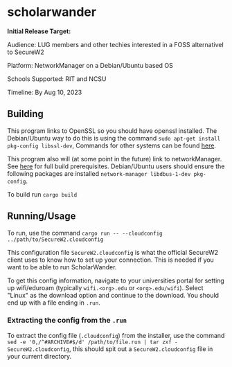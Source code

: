# scholarwander

**Initial Release Target:**

Audience: LUG members and other techies interested in a FOSS alternativel to SecureW2

Platform: NetworkManager on a Debian/Ubuntu based OS

Schools Supported: RIT and NCSU

Timeline: By Aug 10, 2023

## Building

This program links to OpenSSL so you should have openssl installed. The Debian/Ubuntu way to do this is using the command `sudo apt-get install pkg-config libssl-dev`, Commands for other systems can be found [here](https://docs.rs/openssl/latest/openssl/#automatic).

This program also will (at some point in the future) link to networkManager. See [here](https://github.com/truehumandesign/networkmanager-rs#build-prerequisites) for full build prerequisites. Debian/Ubuntu users should ensure the following packages are installed `network-manager libdbus-1-dev pkg-config`.

To build run `cargo build`


## Running/Usage

To run, use the command `cargo run -- --cloudconfig ../path/to/SecureW2.cloudconfig`


This configuration file `SecureW2.cloudconfig` is what the official SecureW2 client uses to know how to set up your connection. This is needed if you want to be able to run ScholarWander.

To get this config information, navigate to your universities portal for setting up wifi/eduroam (typically `wifi.<org>.edu` or `<org>.edu/wifi`). Select "Linux" as the download option and continue to the download. You should end up with a file ending in `.run`.
### Extracting the config from the `.run`
To extract the config file (`.cloudconfig`) from the installer, use the command `sed -e '0,/^#ARCHIVE#$/d' /path/to/file.run | tar zxf - SecureW2.cloudconfig`, this should spit out a `SecureW2.cloudconfig` file in your current directory.

